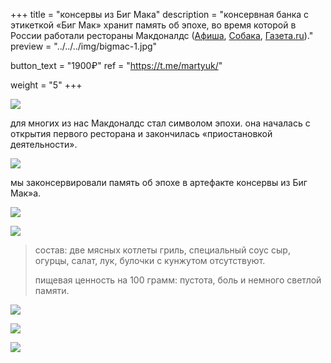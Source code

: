 +++
title = "консервы из Биг Мака"
description = "консервная банка с этикеткой «Биг Мак» хранит память об эпохе, во время которой в России работали рестораны Макдоналдс ([Афиша](https://web.archive.org/web/20220404153238/https://daily.afisha.ru/news/61874-obedinenie-lyubiteli-zakonservirovalo-big-mak-eto-art-proekt-posvyaschennyy-uhodyaschey-epohe/), [Собака](https://web.archive.org/web/20220404161043/http://sobaka.ru/entertainment/art/147791), [Газета.ru](https://web.archive.org/web/20220405050808/https://www.gazeta.ru/culture/news/2022/04/04/n_17522047.shtml))."
preview = "../../../img/bigmac-1.jpg"

button_text = "1900₽"
ref = "https://t.me/martyuk/"

weight = "5"
+++

![](../../../img/bigmac-1.jpg)

для многих из нас Макдоналдс стал символом эпохи. она началась с открытия первого ресторана и закончилась «приостановкой деятельности».

![](../../../img/bigmac-2.jpg)

мы законсервировали память об эпохе в артефакте консервы из Биг Мак»а.

![](../../../img/bigmac-3.jpg)

![](../../../img/bigmac-4.jpg)

> состав: две мясных котлеты гриль, специальный соус сыр, огурцы, салат, лук, булочки с кунжутом отсутствуют.
>
> пищевая ценность на 100 грамм: пустота, боль и немного светлой памяти.

![](../../../img/bigmac-5.jpg)

![](../../../img/bigmac-6.jpg)

![](../../../img/bigmac-7.jpg)